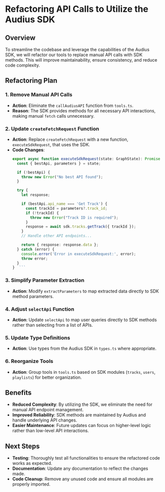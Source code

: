 # Refactoring API Calls to Utilize the Audius SDK

## Overview

To streamline the codebase and leverage the capabilities of the Audius SDK, we will refactor our tools to replace manual API calls with SDK methods. This will improve maintainability, ensure consistency, and reduce code complexity.

## Refactoring Plan

### 1. Remove Manual API Calls

- **Action**: Eliminate the `callAudiusAPI` function from `tools.ts`.
- **Reason**: The SDK provides methods for all necessary API interactions, making manual `fetch` calls unnecessary.

### 2. Update `createFetchRequest` Function

- **Action**: Replace `createFetchRequest` with a new function, `executeSdkRequest`, that uses the SDK.
- **Code Changes**:
  ```typescript
  export async function executeSdkRequest(state: GraphState): Promise<Partial<GraphState>> {
    const { bestApi, parameters } = state;

    if (!bestApi) {
      throw new Error("No best API found");
    }

    try {
      let response;

      if (bestApi.api_name === 'Get Track') {
        const trackId = parameters?.track_id;
        if (!trackId) {
          throw new Error("Track ID is required");
        }
        response = await sdk.tracks.getTrack({ trackId });
      }
      // Handle other API endpoints...

      return { response: response.data };
    } catch (error) {
      console.error('Error in executeSdkRequest:', error);
      throw error;
    }
  }  ```

### 3. Simplify Parameter Extraction

- **Action**: Modify `extractParameters` to map extracted data directly to SDK method parameters.

### 4. Adjust `selectApi` Function

- **Action**: Update `selectApi` to map user queries directly to SDK methods rather than selecting from a list of APIs.

### 5. Update Type Definitions

- **Action**: Use types from the Audius SDK in `types.ts` where appropriate.

### 6. Reorganize Tools

- **Action**: Group tools in `tools.ts` based on SDK modules (`tracks`, `users`, `playlists`) for better organization.

## Benefits

- **Reduced Complexity**: By utilizing the SDK, we eliminate the need for manual API endpoint management.
- **Improved Reliability**: SDK methods are maintained by Audius and handle underlying API changes.
- **Easier Maintenance**: Future updates can focus on higher-level logic rather than low-level API interactions.

## Next Steps

- **Testing**: Thoroughly test all functionalities to ensure the refactored code works as expected.
- **Documentation**: Update any documentation to reflect the changes made.
- **Code Cleanup**: Remove any unused code and ensure all modules are properly imported.
